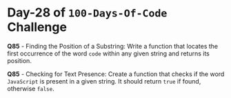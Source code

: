 # Day-28 of `100-Days-Of-Code` Challenge

**Q85** - Finding the Position of a Substring: Write a function that locates the first occurrence of the word `code` within any given string and returns its position.

**Q85** - Checking for Text Presence: Create a function that checks if the word `JavaScript` is present in a given string. It should return `true` if found, otherwise `false`.


 


 


 

 

 
 
 


 